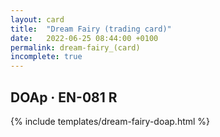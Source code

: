 ```yaml
---
layout: card
title:  "Dream Fairy (trading card)"
date:   2022-06-25 08:44:00 +0100
permalink: dream-fairy_(card)
incomplete: true
---
```


## DOAp &middot; EN-081 R

{% include templates/dream-fairy-doap.html %}